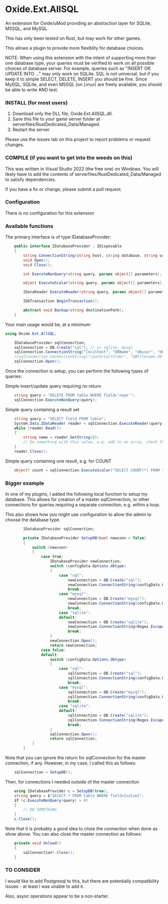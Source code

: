 # Oxide.Ext.AllSQL

An extension for Oxide/uMod providing an abstraction layer for SQLite, MSSQL, and MySQL.

This has only been tested on Rust, but may work for other games.

This allows a plugin to provide more flexiblity for database choices.

NOTE: When using this extension with the intent of supporting more than one database type, your queries must be verified to work on all possible choices of database server.  For example, queries such as "INSERT OR UPDATE INTO ..." may only work on SQLite.  SQL is not universal, but if you keep it to simple SELECT, DELETE, INSERT you should be fine.  Since MySQL, SQLite, and even MSSQL (on Linux) are freely available, you should be able to write AND test.

### INSTALL (for most users)

1. Download only the DLL file, Oxide.Ext.AllSQL.dll.
2. Save this file to your game server folder at serverfiles/RustDedicated_Data/Managed.
3. Restart the server

Please use the issues tab on this project to report problems or request changes.

### COMPILE (if you want to get into the weeds on this)

This was written in Visual Studio 2022 (the free one) on Windows.  You will likely have to add the contents of serverfiles/RustDedicated_Data/Managed to satisfy dependencies.

If you have a fix or change, please submit a pull request.

### Configuration
  There is no configuration for this extension


### Available functions

The primary interface is of type IDatabaseProvider:

```cs
    public interface IDatabaseProvider : IDisposable
    {
        string ConnectionString(string host, string database, string user, string password);
        void Open();
        void Close();

        int ExecuteNonQuery(string query, params object[] parameters);

        object ExecuteScalar(string query, params object[] parameters);

        IDataReader ExecuteReader(string query, params object[] parameters);

        IDbTransaction BeginTransaction();

        abstract void Backup(string destinationPath);
    }
```

Your main usage would be, at a minimum:

```cs
using Oxide.Ext.AllSQL;

    IDatabaseProvider sqlConnection;
    sqlConnection = DB.Create("sql"); // or sqlite, mysql
    sqlConnection.ConnectionString("localhost", "DBName", "dbuser", "dbpass");  // SQL or MySQL
    //sqlConnection.ConnectionString("/path/to/folder", "DBFilename.db", "", ""); // SQLite
    sqlConnection.Open();
```

Once the connection is setup, you can perform the following types of queries:

Simple insert/update query requiring no return
```cs
    string query = "DELETE FROM table WHERE field='nope'";
    sqlConnection.ExecuteNonQuery(query);
```

Simple query containing a result set
```cs
    string query = "SELECT field FROM table";
    System.Data.IDataReader reader = sqlConnection.ExecuteReader(query);
    while (reader.Read())
    {
        string name = reader.GetString(0);
        // Do something with this value, e.g. add to an array, check the value and make a decision, etc.
    }
    reader.Close();
```

Simple query containing one result, e.g. for COUNT
```cs
    object? count = sqlConnection.ExecuteScalar("SELECT COUNT(*) FROM table");
```

### Bigger example

In one of my plugins, I added the following local function to setup my database.  This allows for creation of a master sqlConnection, or other connections for queries requiring a separate connection, e.g. within a loop.

This also shows how you might use configuration to allow the admin to choose the database type.


```cs
        IDatabaseProvider sqlConnection;

        private IDatabaseProvider SetupDB(bool newconn = false)
        {
            switch (newconn)
            {
                case true:
                    IDatabaseProvider newConnection;
                    switch (configData.Options.dbtype)
                    {
                        case "sql":
                            newConnection = DB.Create("sql");
                            newConnection.ConnectionString(configData.Options.dbhost, configData.Options.dbname, configData.Options.dbuser, configData.Options.dbpass);
                            break;
                        case "mysql":
                            newConnection = DB.Create("mysql");
                            newConnection.ConnectionString(configData.Options.dbhost, configData.Options.dbname, configData.Options.dbuser, configData.Options.dbpass);
                            break;
                        case "sqlite":
                        default:
                            newConnection = DB.Create("sqlite");
							newConnection.ConnectionString(Regex.Escape(Path.Combine(Interface.GetMod().DataDirectory, Name)), configData.Options.dbname, "", "");
                            break;
                    }
                    newConnection.Open();
                    return newConnection;
                case false:
                default:
                    switch (configData.Options.dbtype)
                    {
                        case "sql":
                            sqlConnection = DB.Create("sql");
                            sqlConnection.ConnectionString(configData.Options.dbhost, configData.Options.dbname, configData.Options.dbuser, configData.Options.dbpass);
                            break;
                        case "mysql":
                            sqlConnection = DB.Create("mysql");
                            sqlConnection.ConnectionString(configData.Options.dbhost, configData.Options.dbname, configData.Options.dbuser, configData.Options.dbpass);
                            break;
                        case "sqlite":
                        default:
                            sqlConnection = DB.Create("sqlite");
							sqlConnection.ConnectionString(Regex.Escape(Path.Combine(Interface.GetMod().DataDirectory, Name)), configData.Options.dbname, "", "");
                            break;
                    }
                    sqlConnection.Open();
                    return sqlConnection;
            }
        }
```

Note that you can ignore the return for sqlConnection for the master connection, if any.  However, in my case, I called this as follows:

```cs
    sqlConnection = SetupDB();
```

Then, for connections I needed outside of the master connection

```cs
    using IDatabaseProvider c = SetupDB(true);
    string query = $"SELECT * FROM table WHERE field={value}";
    if (c.ExecuteNonQuery(query) > 0)
    {
        // DO SOMETHING
    }
    c.Close();
```

Note that it is probably a good idea to close the connection when done as show above.  You can also close the master connection as follows:

```cs
    private void Unload()
    {
        sqlConnection?.Close();
    }
```

### TO CONSIDER

I would like to add Postgresql to this, but there are potentially compatibility issues - at least I was unable to add it.

Also, async operations appear to be a non-starter.

